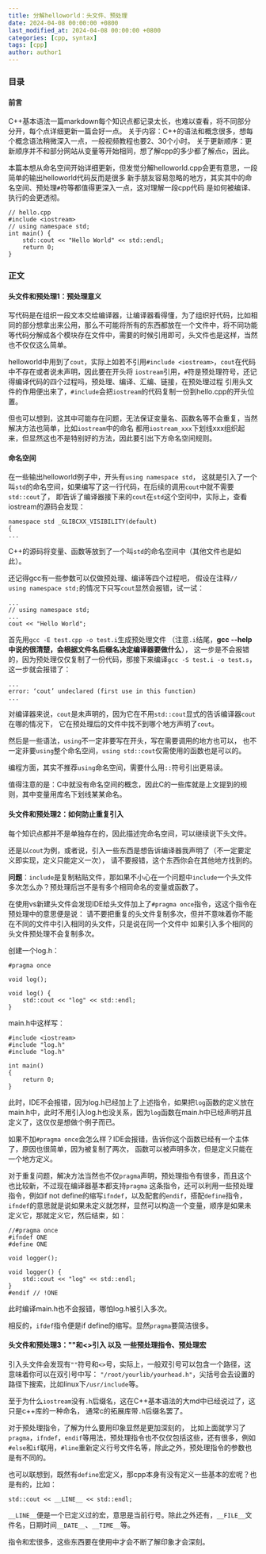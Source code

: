 ```yaml
---
title: 分解helloworld：头文件、预处理
date: 2024-04-08 00:00:00 +0800
last_modified_at: 2024-04-08 00:00:00 +0800
categories: [cpp, syntax]
tags: [cpp]
author: author1
---
```


### 目录

#### 前言

C++基本语法一篇markdown每个知识点都记录太长，也难以查看，将不同部分分开，每个点详细更新一篇会好一点。
关于内容：C++的语法和概念很多，想每个概念语法稍微深入一点，一般视频教程也要2、30个小时。
关于更新顺序：更新顺序并不和部分网站从变量等开始相同，想了解cpp的多少都了解点c，因此。

本篇本想从命名空间开始详细更新，但发觉分解helloworld.cpp会更有意思，一段简单的输出helloworld代码反而是很多
新手朋友容易忽略的地方，其实其中的命名空间、预处理`#`符等都值得更深入一点，这对理解一段cpp代码
是如何被编译、执行的会更透彻。

```
// hello.cpp
#include <iostream>
// using namespace std;
int main() {
	std::cout << "Hello World" << std::endl;
	return 0;
}
```

### 正文

#### 头文件和预处理1：预处理意义

写代码是在组织一段文本交给编译器，让编译器看得懂，为了组织好代码，比如相同的部分想拿出来公用，那么不可能将所有的东西都放在一个文件中，将不同功能等代码分解成各个模块存在文件中，需要的时候引用即可，头文件也是这样，当然也不仅仅这么简单。

helloworld中用到了`cout`，实际上如若不引用`#include <iostream>`，`cout`在代码中不存在或者说未声明，因此要在开头将
`iostream`引用，`#`符是预处理符号，还记得编译代码的四个过程吗，预处理、编译、汇编、链接，在预处理过程
引用头文件的作用便出来了，`#include`会把`iostream`的代码复制一份到hello.cpp的开头位置。

但也可以想到，这其中可能存在问题，无法保证变量名、函数名等不会重复，当然解决方法也简单，比如`iostream`中的命名
都用`iostream_xxx`下划线xxx组织起来，但显然这也不是特别好的方法，因此要引出下方命名空间规则。

#### 命名空间

在一些输出helloworld例子中，开头有`using namespace std`，
这就是引入了一个叫`std`的命名空间，如果编写了这一行代码，在后续的调用`cout`中就不需要`std::cout`了，
即告诉了编译器接下来的`cout`在`std`这个空间中，实际上，查看iostream的源码会发现：
```
namespace std _GLIBCXX_VISIBILITY(default)
{
...
```

C++的源码将变量、函数等放到了一个叫`std`的命名空间中（其他文件也是如此）。

还记得gcc有一些参数可以仅做预处理、编译等四个过程吧，
假设在注释`// using namespace std;`的情况下只写`cout`显然会报错，试一试：
```
...
// using namespace std;
...
cout << "Hello World";
```

首先用`gcc -E test.cpp -o test.i`生成预处理文件
（注意`.i`结尾，**gcc --help中说的很清楚，会根据文件名后缀名决定编译器要做什么**），
这一步是不会报错的，因为预处理仅仅复制了一份代码，那接下来编译`gcc -S test.i -o test.s`，
这一步就会报错了：
```
...
error: ‘cout’ undeclared (first use in this function)
...
```

对编译器来说，`cout`是未声明的，因为它在不用`std::cout`显式的告诉编译器`cout`在哪的情况下，
它在预处理后的文件中找不到哪个地方声明了`cout`。

然后是一些语法，`using`不一定非要写在开头，写在需要调用的地方也可以，
也不一定非要`using`整个命名空间，`using std::cout`仅需使用的函数也是可以的。

编程方面，其实不推荐`using`命名空间，需要什么用`::`符号引出更易读。

值得注意的是：C中就没有命名空间的概念，因此C的一些库就是上文提到的规则，其中变量用库名下划线某某命名。

#### 头文件和预处理2：如何防止重复引入

每个知识点都并不是单独存在的，因此描述完命名空间，可以继续说下头文件。

还是以`cout`为例，或者说，引入一些东西是想告诉编译器我声明了（不一定要定义即实现，定义只能定义一次），
请不要报错，这个东西你会在其他地方找到的。

**问题**：`include`是复制粘贴文件，那如果不小心在一个问题中`include`一个头文件多次怎么办？预处理后岂不是有多个相同命名的变量或函数了。

在使用vs新建头文件会发现IDE给头文件加上了`#pragma once`指令，这这个指令在预处理中的意思便是说：
请不要把重复的头文件复制多次，但并不意味着你不能在不同的文件中引入相同的头文件，只是说在同一个文件中
如果引入多个相同的头文件预处理不会复制多次。

创建一个log.h：
```
#pragma once

void log();

void log() {
	std::cout << "log" << std::endl;
}
```

main.h中这样写：
```
#include <iostream>
#include "log.h"
#include "log.h"

int main()
{
	return 0;
}
```

此时，IDE不会报错，因为log.h已经加上了上述指令，如果把`log`函数的定义放在main.h中，此时不用引入log.h也没关系，因为`log`函数在main.h中已经声明并且定义了，这仅仅是想做个例子而已。

如果不加`#pragma once`会怎么样？IDE会报错，告诉你这个函数已经有一个主体了，原因也很简单，因为被复制了两次，
函数可以被声明多次，但是定义只能在一个地方定义。

对于重复问题，解决方法当然也不仅`pragma`声明，预处理指令有很多，而且这个也比较新，不过现在编译器基本都支持`pragma`
这条指令，还可以利用一些预处理指令，例如if not define的缩写`ifndef`，以及配套的`endif`，搭配`define`指令，
`ifndef`的意思就是说如果未定义就怎样，显然可以构造一个变量，顺序是如果未定义它，那就定义它，然后结束，如：
```
//#pragma once
#ifndef ONE
#define ONE

void logger();

void logger() {
	std::cout << "log" << std::endl;
}
#endif // !ONE
```

此时编译main.h也不会报错，哪怕log.h被引入多次。

相反的，`ifdef`指令便是if define的缩写。显然`pragma`要简洁很多。

#### 头文件和预处理3：""和<>引入 以及 一些预处理指令、预处理宏

引入头文件会发现有`""`符号和`<>`号，实际上，一般双引号可以包含一个路径，这意味着你可以在双引号中写：
`"/root/yourlib/yourhead.h"`，尖括号会去设置的路径下搜索，比如linux下`/usr/include`等。

至于为什么`iostream`没有`.h`后缀名，这在C++基本语法的大md中已经说过了，这只是c++库的一种命名，
通常c的拓展库带`.h`后缀名罢了。

对于预处理指令，了解为什么要用印象显然是更加深刻的，
比如上面就学习了`pragma`，`ifndef`，`endif`等用法，预处理指令也不仅仅包括这些，还有很多，例如`#else`和`if`联用，`#line`重新定义行号文件名等，除此之外，预处理指令的参数也是有不同的。

也可以联想到，既然有`define`宏定义，那cpp本身有没有定义一些基本的宏呢？也是有的，比如：
```
std::cout << __LINE__ << std::endl;
```

`__LINE__`便是一个已定义过的宏，意思是当前行号。除此之外还有，`__FILE__`文件名，日期时间`__DATE__`、`__TIME__`等。

指令和宏很多，这些东西要在使用中才会不断了解印象才会深刻。